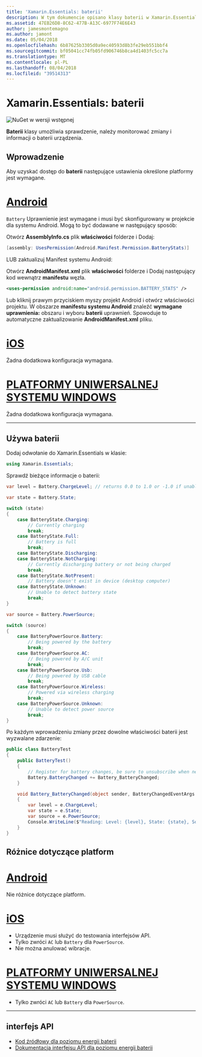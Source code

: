 ```yaml
---
title: 'Xamarin.Essentials: baterii'
description: W tym dokumencie opisano klasy baterii w Xamarin.Essentials, który umożliwia sprawdzenie informacji baterii urządzenia i należy monitorować zmiany.
ms.assetid: 47EB26D8-8C62-477B-A13C-6977F74E6E43
author: jamesmontemagno
ms.author: jamont
ms.date: 05/04/2018
ms.openlocfilehash: 6b87625b3305d0a9ec40593d8b3fe29eb551bbf4
ms.sourcegitcommit: bf05041cc74fb05fd906746b8ca4d1403fc5cc7a
ms.translationtype: MT
ms.contentlocale: pl-PL
ms.lasthandoff: 08/04/2018
ms.locfileid: "39514313"
---
```

# <a name="xamarinessentials-battery"></a>Xamarin.Essentials: baterii

![NuGet w wersji wstępnej](~/media/shared/pre-release.png)

**Baterii** klasy umożliwia sprawdzenie, należy monitorować zmiany i informacji o baterii urządzenia.

## <a name="getting-started"></a>Wprowadzenie

Aby uzyskać dostęp do **baterii** następujące ustawienia określone platformy jest wymagane.

# <a name="androidtabandroid"></a>[Android](#tab/android)

`Battery` Uprawnienie jest wymagane i musi być skonfigurowany w projekcie dla systemu Android. Mogą to być dodawane w następujący sposób:

Otwórz **AssemblyInfo.cs** plik **właściwości** folderze i Dodaj:

```csharp
[assembly: UsesPermission(Android.Manifest.Permission.BatteryStats)]
```

LUB zaktualizuj Manifest systemu Android:

Otwórz **AndroidManifest.xml** plik **właściwości** folderze i Dodaj następujący kod wewnątrz **manifestu** węzła.

```xml
<uses-permission android:name="android.permission.BATTERY_STATS" />
```

Lub kliknij prawym przyciskiem myszy projekt Android i otwórz właściwości projektu. W obszarze **manifestu systemu Android** znaleźć **wymagane uprawnienia:** obszaru i wyboru **baterii** uprawnień. Spowoduje to automatyczne zaktualizowanie **AndroidManifest.xml** pliku.

# <a name="iostabios"></a>[iOS](#tab/ios)

Żadna dodatkowa konfiguracja wymagana.

# <a name="uwptabuwp"></a>[PLATFORMY UNIWERSALNEJ SYSTEMU WINDOWS](#tab/uwp)

Żadna dodatkowa konfiguracja wymagana.

-----

## <a name="using-battery"></a>Używa baterii

Dodaj odwołanie do Xamarin.Essentials w klasie:

```csharp
using Xamarin.Essentials;
```

Sprawdź bieżące informacje o baterii:

```csharp
var level = Battery.ChargeLevel; // returns 0.0 to 1.0 or -1.0 if unable to determine.

var state = Battery.State;

switch (state)
{
    case BatteryState.Charging:
        // Currently charging
        break;
    case BatteryState.Full:
        // Battery is full
        break;
    case BatteryState.Discharging:
    case BatteryState.NotCharging:
        // Currently discharging battery or not being charged
        break;
    case BatteryState.NotPresent:
        // Battery doesn't exist in device (desktop computer)
    case BatteryState.Unknown:
        // Unable to detect battery state
        break;
}

var source = Battery.PowerSource;

switch (source)
{
    case BatteryPowerSource.Battery:
        // Being powered by the battery
        break;
    case BatteryPowerSource.AC:
        // Being powered by A/C unit
        break;
    case BatteryPowerSource.Usb:
        // Being powered by USB cable
        break;
    case BatteryPowerSource.Wireless:
        // Powered via wireless charging
        break;
    case BatteryPowerSource.Unknown:
        // Unable to detect power source
        break;
}
```

Po każdym wprowadzeniu zmiany przez dowolne właściwości baterii jest wyzwalane zdarzenie:

```csharp
public class BatteryTest
{
    public BatteryTest()
    {
        // Register for battery changes, be sure to unsubscribe when needed
        Battery.BatteryChanged += Battery_BatteryChanged;
    }

    void Battery_BatteryChanged(object sender, BatteryChangedEventArgs   e)
    {
        var level = e.ChargeLevel;
        var state = e.State;
        var source = e.PowerSource;
        Console.WriteLine($"Reading: Level: {level}, State: {state}, Source: {source}");
    }
}
```

## <a name="platform-differences"></a>Różnice dotyczące platform

# <a name="androidtabandroid"></a>[Android](#tab/android)

Nie różnice dotyczące platform.

# <a name="iostabios"></a>[iOS](#tab/ios)

* Urządzenie musi służyć do testowania interfejsów API. 
* Tylko zwróci `AC` lub `Battery` dla `PowerSource`.
* Nie można anulować wibracje.

# <a name="uwptabuwp"></a>[PLATFORMY UNIWERSALNEJ SYSTEMU WINDOWS](#tab/uwp)

* Tylko zwróci `AC` lub `Battery` dla `PowerSource`.

-----

## <a name="api"></a>interfejs API

- [Kod źródłowy dla poziomu energii baterii](https://github.com/xamarin/Essentials/tree/master/Xamarin.Essentials/Battery)
- [Dokumentacja interfejsu API dla poziomu energii baterii](xref:Xamarin.Essentials.Battery)
